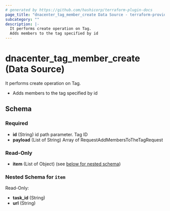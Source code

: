 ```yaml
---
# generated by https://github.com/hashicorp/terraform-plugin-docs
page_title: "dnacenter_tag_member_create Data Source - terraform-provider-dnacenter"
subcategory: ""
description: |-
  It performs create operation on Tag.
  Adds members to the tag specified by id
---
```


# dnacenter_tag_member_create (Data Source)

It performs create operation on Tag.

- Adds members to the tag specified by id



<!-- schema generated by tfplugindocs -->
## Schema

### Required

- **id** (String) id path parameter. Tag ID
- **payload** (List of String) Array of RequestAddMembersToTheTagRequest

### Read-Only

- **item** (List of Object) (see [below for nested schema](#nestedatt--item))

<a id="nestedatt--item"></a>
### Nested Schema for `item`

Read-Only:

- **task_id** (String)
- **url** (String)


